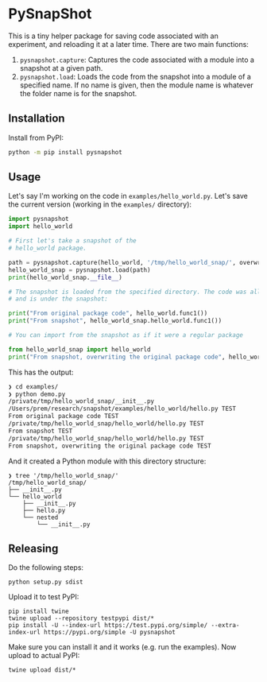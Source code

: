 # PySnapShot

This is a tiny helper package for saving code associated with
an experiment, and reloading it at a later time. There are two main functions:

1. `pysnapshot.capture`: Captures the code associated with a module into a snapshot at a given path.
2. `pysnapshot.load`: Loads the code from the snapshot into a module of a specified name. If no name is given, then the module name is whatever the folder
name is for the snapshot.

## Installation

Install from PyPI:

```bash
python -m pip install pysnapshot
```

## Usage

Let's say I'm working on the code in `examples/hello_world.py`. Let's save the current version 
(working in the `examples/` directory):

```python
import pysnapshot
import hello_world

# First let's take a snapshot of the 
# hello_world package.

path = pysnapshot.capture(hello_world, '/tmp/hello_world_snap/', overwrite=True)
hello_world_snap = pysnapshot.load(path)
print(hello_world_snap.__file__)

# The snapshot is loaded from the specified directory. The code was all copied to
# and is under the snapshot:

print("From original package code", hello_world.func1())
print("From snapshot", hello_world_snap.hello_world.func1())

# You can import from the snapshot as if it were a regular package

from hello_world_snap import hello_world
print("From snapshot, overwriting the original package code", hello_world.func1())
```

This has the output:

```bash
❯ cd examples/
❯ python demo.py
/private/tmp/hello_world_snap/__init__.py
/Users/prem/research/snapshot/examples/hello_world/hello.py TEST
From original package code TEST
/private/tmp/hello_world_snap/hello_world/hello.py TEST
From snapshot TEST
/private/tmp/hello_world_snap/hello_world/hello.py TEST
From snapshot, overwriting the original package code TEST
```

And it created a Python module with this directory structure:

```
❯ tree '/tmp/hello_world_snap/'
/tmp/hello_world_snap/
├── __init__.py
└── hello_world
    ├── __init__.py
    ├── hello.py
    └── nested
        └── __init__.py
```

## Releasing

Do the following steps:

```
python setup.py sdist
```

Upload it to test PyPI:

```
pip install twine
twine upload --repository testpypi dist/*
pip install -U --index-url https://test.pypi.org/simple/ --extra-index-url https://pypi.org/simple -U pysnapshot
```

Make sure you can install it and it works (e.g. run the examples). Now upload
to actual PyPI:

```
twine upload dist/*
```